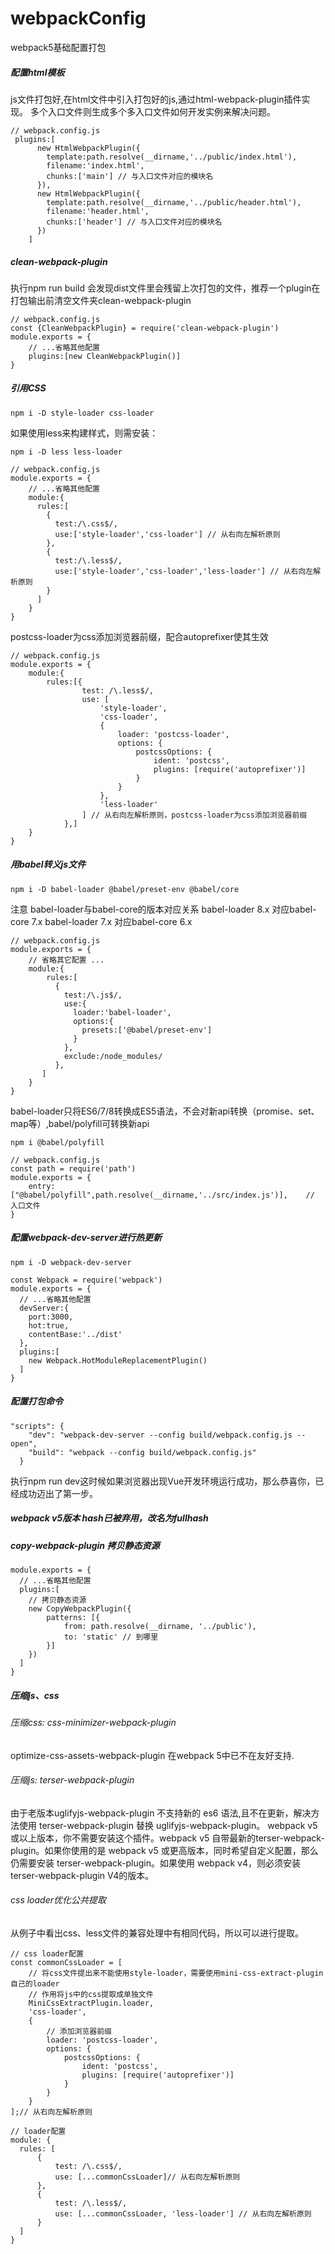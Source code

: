 # webpackConfig
webpack5基础配置打包

##### 配置html模板
js文件打包好,在html文件中引入打包好的js,通过html-webpack-plugin插件实现。
多个入口文件则生成多个多入口文件如何开发实例来解决问题。
~~~
// webpack.config.js
 plugins:[
      new HtmlWebpackPlugin({
        template:path.resolve(__dirname,'../public/index.html'),
        filename:'index.html',
        chunks:['main'] // 与入口文件对应的模块名
      }),
      new HtmlWebpackPlugin({
        template:path.resolve(__dirname,'../public/header.html'),
        filename:'header.html',
        chunks:['header'] // 与入口文件对应的模块名
      })
    ]
~~~

##### clean-webpack-plugin
执行npm run build 会发现dist文件里会残留上次打包的文件，推荐一个plugin在打包输出前清空文件夹clean-webpack-plugin
~~~
// webpack.config.js
const {CleanWebpackPlugin} = require('clean-webpack-plugin')
module.exports = {
    // ...省略其他配置
    plugins:[new CleanWebpackPlugin()]
}
~~~
##### 引用CSS
~~~
npm i -D style-loader css-loader
~~~
如果使用less来构建样式，则需安装：
~~~
npm i -D less less-loader
~~~
~~~
// webpack.config.js
module.exports = {
    // ...省略其他配置
    module:{
      rules:[
        {
          test:/\.css$/,
          use:['style-loader','css-loader'] // 从右向左解析原则
        },
        {
          test:/\.less$/,
          use:['style-loader','css-loader','less-loader'] // 从右向左解析原则
        }
      ]
    }
}
~~~
postcss-loader为css添加浏览器前缀，配合autoprefixer使其生效  
~~~
// webpack.config.js
module.exports = {
    module:{
        rules:[{
                test: /\.less$/,
                use: [
                    'style-loader',
                    'css-loader',
                    {
                        loader: 'postcss-loader',
                        options: {
                            postcssOptions: {
                                ident: 'postcss',
                                plugins: [require('autoprefixer')]
                            }
                        }
                    },
                    'less-loader'
                ] // 从右向左解析原则，postcss-loader为css添加浏览器前缀
            },]
    }
}
~~~
##### 用babel转义js文件
~~~
npm i -D babel-loader @babel/preset-env @babel/core
~~~
注意 babel-loader与babel-core的版本对应关系
babel-loader 8.x 对应babel-core 7.x
babel-loader 7.x 对应babel-core 6.x
~~~
// webpack.config.js
module.exports = {
    // 省略其它配置 ...
    module:{
        rules:[
          {
            test:/\.js$/,
            use:{
              loader:'babel-loader',
              options:{
                presets:['@babel/preset-env']
              }
            },
            exclude:/node_modules/
          },
       ]
    }
}
~~~
babel-loader只将ES6/7/8转换成ES5语法，不会对新api转换（promise、set、map等）,babel/polyfill可转换新api
~~~
npm i @babel/polyfill
~~~
~~~
// webpack.config.js
const path = require('path')
module.exports = {
    entry: ["@babel/polyfill",path.resolve(__dirname,'../src/index.js')],    // 入口文件
}
~~~
##### 配置webpack-dev-server进行热更新
~~~
npm i -D webpack-dev-server
~~~
~~~
const Webpack = require('webpack')
module.exports = {
  // ...省略其他配置
  devServer:{
    port:3000,
    hot:true,
    contentBase:'../dist'
  },
  plugins:[
    new Webpack.HotModuleReplacementPlugin()
  ]
}
~~~
##### 配置打包命令
~~~
"scripts": {
    "dev": "webpack-dev-server --config build/webpack.config.js --open",
    "build": "webpack --config build/webpack.config.js"
  }
~~~
执行npm run dev这时候如果浏览器出现Vue开发环境运行成功，那么恭喜你，已经成功迈出了第一步。


##### webpack v5版本 hash已被弃用，改名为fullhash

##### copy-webpack-plugin 拷贝静态资源
~~~
module.exports = {
  // ...省略其他配置
  plugins:[
    // 拷贝静态资源
    new CopyWebpackPlugin({
        patterns: [{
            from: path.resolve(__dirname, '../public'),
            to: 'static' // 到哪里
        }]
    })
  ]
}
~~~

##### 压缩js、css
###### 压缩css: css-minimizer-webpack-plugin
optimize-css-assets-webpack-plugin 在webpack 5中已不在友好支持.
###### 压缩js: terser-webpack-plugin
由于老版本uglifyjs-webpack-plugin 不支持新的 es6 语法,且不在更新，解决方法使用 terser-webpack-plugin 替换 uglifyjs-webpack-plugin。
webpack v5 或以上版本，你不需要安装这个插件。webpack v5 ⾃带最新的terser-webpack-plugin。如果你使用的是 webpack v5 或更高版本，同时希望自定义配置，那么仍需要安装 terser-webpack-plugin。如果使⽤ webpack v4，则必须安装terser-webpack-plugin V4的版本。

###### css loader优化公共提取
从例子中看出css、less文件的兼容处理中有相同代码，所以可以进行提取。
~~~
// css loader配置
const commonCssLoader = [
    // 将css文件提出来不能使用style-loader，需要使用mini-css-extract-plugin自己的loader
    // 作用将js中的css提取成单独文件
    MiniCssExtractPlugin.loader,
    'css-loader',
    {
        // 添加浏览器前缀
        loader: 'postcss-loader',
        options: {
            postcssOptions: {
                ident: 'postcss',
                plugins: [require('autoprefixer')]
            }
        }
    }
];// 从右向左解析原则

// loader配置
module: {
  rules: [
      {
          test: /\.css$/,
          use: [...commonCssLoader]// 从右向左解析原则
      },
      {
          test: /\.less$/,
          use: [...commonCssLoader, 'less-loader'] // 从右向左解析原则
      }
  ]
}
~~~
